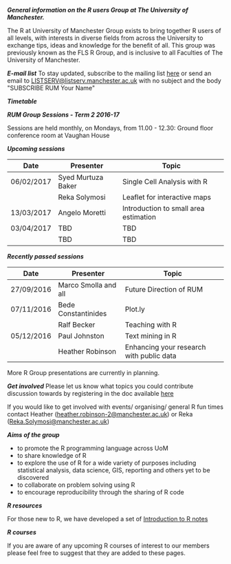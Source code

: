 ***General information on the R users Group at The University of Manchester.***

The R at University of Manchester Group exists to bring together R users of all levels, with interests in diverse fields from across the University to exchange tips, ideas and knowledge for the benefit of all. This group was previously known as the FLS R Group, and is inclusive to all Faculties of The University of Manchester.

***E-mail list***
To stay updated, subscribe to the mailing list [here](https://listserv.manchester.ac.uk/cgi-bin/wa?A0=RUM) or send an email to LISTSERV@listserv.manchester.ac.uk with no subject and the body "SUBSCRIBE RUM Your Name"

***Timetable***

***RUM Group Sessions - Term 2 2016-17***

Sessions are held monthly, on Mondays, from 11.00 - 12.30:
Ground floor conference room at Vaughan House

***Upcoming sessions***

| Date       | Presenter            | Topic                                    |
|------------|----------------------|------------------------------------------|
| 06/02/2017 |Syed Murtuza Baker    | Single Cell Analysis with R              |
|            |Reka Solymosi         | Leaflet for interactive maps             |
| 13/03/2017 | Angelo Moretti       | Introduction to small area estimation    |
| 03/04/2017 | TBD                  | TBD                                      |
|            | TBD                  | TBD                                      |

***Recently passed sessions***

| Date       | Presenter            | Topic                                    |
|------------|----------------------|------------------------------------------|
| 27/09/2016 | Marco Smolla and all | Future Direction of RUM                  |
| 07/11/2016 | Bede Constantinides  | Plot.ly                                  |
|            | Ralf Becker          | Teaching with R                          |
| 05/12/2016 | Paul Johnston        | Text mining in R                         |
|            | Heather Robinson     | Enhancing your research with public data |

More R Group presentations are currently in planning.

***Get involved***
Please let us know what topics you could contribute discussion towards by registering in the doc available [here](https://docs.google.com/spreadsheets/d/1hgfJAesxnmtkBjx5fNHAAdguUIb0AJEvIb6ygCNG4IM/edit#gid=0)

If you would like to get involved with events/ organising/ general R fun times contact Heather (heather.robinson-2@manchester.ac.uk) or Reka (Reka.Solymosi@manchester.ac.uk)

***Aims of the group***

- to promote the R programming language across UoM
- to share knowledge of R
- to explore the use of R for a wide variety of purposes including statistical analysis, data science, GIS, reporting and others yet to be discovered
- to collaborate on problem solving using R
- to encourage reproducibility through the sharing of R code

***R resources***

For those new to R, we have developed a set of [Introduction to R notes](https://github.com/RUMgroup/introduction_2_R)

***R courses***

If you are aware of any upcoming R courses of interest to our members please feel free to suggest that they are added to these pages.
